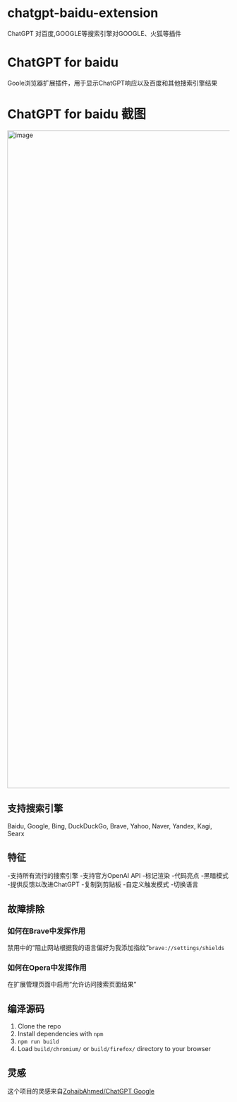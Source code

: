 # chatgpt-baidu-extension
ChatGPT 对百度,GOOGLE等搜索引擎对GOOGLE、火狐等插件

# ChatGPT for baidu

Goole浏览器扩展插件，用于显示ChatGPT响应以及百度和其他搜索引擎结果


# ChatGPT for baidu 截图
<img width="1489" alt="image" src="https://user-images.githubusercontent.com/10142906/217596885-b50a5725-8377-47f0-a981-a492ebbb1b9e.png">

## 支持搜索引擎

Baidu, Google, Bing, DuckDuckGo, Brave, Yahoo, Naver, Yandex, Kagi, Searx

## 特征

-支持所有流行的搜索引擎
-支持官方OpenAI API
-标记渲染
-代码亮点
-黑暗模式
-提供反馈以改进ChatGPT
-复制到剪贴板
-自定义触发模式
-切换语言

## 故障排除

### 如何在Brave中发挥作用

禁用中的“阻止网站根据我的语言偏好为我添加指纹”`brave://settings/shields`

### 如何在Opera中发挥作用

在扩展管理页面中启用“允许访问搜索页面结果”

## 编泽源码

1. Clone the repo
2. Install dependencies with `npm`
3. `npm run build`
4. Load `build/chromium/` or `build/firefox/` directory to your browser

## 灵感

这个项目的灵感来自[ZohaibAhmed/ChatGPT Google](https://github.com/ZohaibAhmed/ChatGPT-Google)

